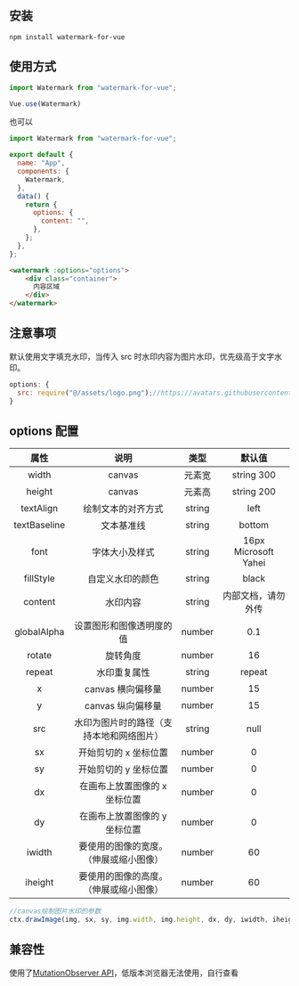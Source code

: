## 安装

```shell
npm install watermark-for-vue
```

## 使用方式

```js
import Watermark from "watermark-for-vue";

Vue.use(Watermark)
```
也可以
```js
import Watermark from "watermark-for-vue";

export default {
  name: "App",
  components: {
    Watermark,
  },
  data() {
    return {
      options: {
        content: "",
      },
    };
  },
};
```

```html
<watermark :options="options">
    <div class="container">
      内容区域
    </div>
</watermark>
```

## 注意事项

默认使用文字填充水印，当传入 src 时水印内容为图片水印，优先级高于文字水印。

```js
options: {
  src: require("@/assets/logo.png");//https://avatars.githubusercontent.com/u/58333667?s=60&v=4
}
```

## options 配置

|     属性     |                   说明                   |  类型  |        默认值        |
| :----------: | :--------------------------------------: | :----: | :------------------: |
|    width     |                  canvas                  | 元素宽 |      string 300      |
|    height    |                  canvas                  | 元素高 |      string 200      |
|  textAlign   |            绘制文本的对齐方式            | string |         left         |
| textBaseline |                文本基准线                | string |        bottom        |
|     font     |              字体大小及样式              | string | 16px Microsoft Yahei |
|  fillStyle   |             自定义水印的颜色             | string |        black         |
|   content    |                 水印内容                 | string |  内部文档，请勿外传  |
| globalAlpha  |         设置图形和图像透明度的值         | number |         0.1          |
|    rotate    |                 旋转角度                 | number |          16          |
|    repeat    |               水印重复属性               | string |        repeat        |
|      x       |            canvas 横向偏移量             | number |          15          |
|      y       |            canvas 纵向偏移量             | number |          15          |
|     src      | 水印为图片时的路径（支持本地和网络图片） | string |         null         |
|      sx      |          开始剪切的 x 坐标位置           | number |          0           |
|      sy      |          开始剪切的 y 坐标位置           | number |          0           |
|      dx      |      在画布上放置图像的 x 坐标位置       | number |          0           |
|      dy      |      在画布上放置图像的 y 坐标位置       | number |          0           |
|    iwidth    |  要使用的图像的宽度。（伸展或缩小图像）  | number |          60          |
|   iheight    |  要使用的图像的高度。（伸展或缩小图像）  | number |          60          |

```js
//canvas绘制图片水印的参数
ctx.drawImage(img, sx, sy, img.width, img.height, dx, dy, iwidth, iheight);
```

## 兼容性

使用了[MutationObserver API](https://www.caniuse.com/?search=MutationObserver)，低版本浏览器无法使用，自行查看
